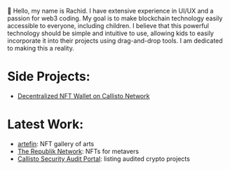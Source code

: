👋 Hello, my name is Rachid. I have extensive experience in UI/UX and a passion for web3 coding. My goal is to make blockchain technology easily accessible to everyone, including children. I believe that this powerful technology should be simple and intuitive to use, allowing kids to easily incorporate it into their projects using drag-and-drop tools. I am dedicated to making this a reality.

# Side Projects:

 - [Decentralized NFT Wallet on Callisto Network](https://callistonian.me/)

# Latest Work:
 - [artefin](https://nft.artefin.cz/): NFT gallery of arts
 - [The Republik Network](https://launchpad-therepublik.netlify.app/): NFTs for metavers
 - [Callisto Security Audit Portal](https://audits.callisto.network/): listing audited crypto projects


<!---
dragnoir/dragnoir is a ✨ special ✨ repository because its `README.md` (this file) appears on your GitHub profile.
You can click the Preview link to take a look at your changes.
--->
